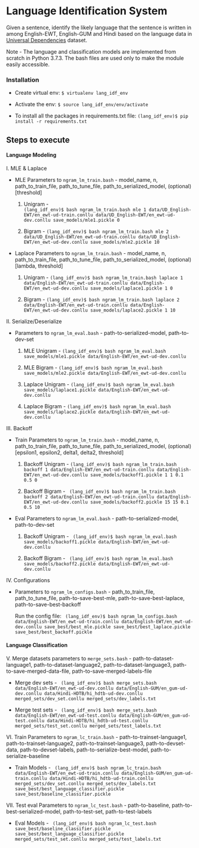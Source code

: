 # Language Identification System

Given a sentence, identify the likely language that the sentence is written in among English-EWT, English-GUM and Hindi based on the language data in [Universal Dependencies](https://universaldependencies.org/) dataset. 

Note - The language and classification models are implemented from scratch in Python 3.7.3. The bash files are used only to make the module easily accessible.


### Installation

- Create virtual env:
``` $ virtualenv lang_idf_env ```

- Activate the env:
``` $ source lang_idf_env/env/activate ```

- To install all the packages in requirements.txt file:
``` (lang_idf_env)$ pip install -r requirements.txt ```


## Steps to execute

#### Language Modeling 

I. MLE & Laplace

- MLE Parameters to `ngram_lm_train.bash` - model_name, n, path_to_train_file, path_to_tune_file, path_to_serialized_model, (optional) [threshold]

    1. Unigram -  
``` (lang_idf_env)$ bash ngram_lm_train.bash mle 1 data/UD_English-EWT/en_ewt-ud-train.conllu data/UD_English-EWT/en_ewt-ud-dev.conllu save_models/mle1.pickle 0 ```

    2. Bigram -
``` (lang_idf_env)$ bash ngram_lm_train.bash mle 2 data/UD_English-EWT/en_ewt-ud-train.conllu data/UD_English-EWT/en_ewt-ud-dev.conllu save_models/mle2.pickle 10 ```

- Laplace Parameters to `ngram_lm_train.bash` - model_name, n, path_to_train_file, path_to_tune_file, path_to_serialized_model, (optional) [lambda, threshold]
		
    1. Unigram -
``` (lang_idf_env)$ bash ngram_lm_train.bash laplace 1 data/English-EWT/en_ewt-ud-train.conllu data/English-EWT/en_ewt-ud-dev.conllu save_models/laplace1.pickle 1 0 ``` 

    2. Bigram -
``` (lang_idf_env)$ bash ngram_lm_train.bash laplace 2 data/English-EWT/en_ewt-ud-train.conllu data/English-EWT/en_ewt-ud-dev.conllu save_models/laplace2.pickle 1 10 ``` 


II. Serialize/Deserialize

- Parameters to `ngram_lm_eval.bash` - path-to-serialized-model, path-to-dev-set

    1. MLE Unigram - 
``` (lang_idf_env)$ bash ngram_lm_eval.bash save_models/mle1.pickle data/English-EWT/en_ewt-ud-dev.conllu ``` 

    2. MLE Bigram - 
``` (lang_idf_env)$ bash ngram_lm_eval.bash save_models/mle2.pickle data/English-EWT/en_ewt-ud-dev.conllu ``` 

    3. Laplace Unigram - 
``` (lang_idf_env)$ bash ngram_lm_eval.bash save_models/laplace1.pickle data/English-EWT/en_ewt-ud-dev.conllu ``` 

    4. Laplace Bigram - 
``` (lang_idf_env)$ bash ngram_lm_eval.bash save_models/laplace2.pickle data/English-EWT/en_ewt-ud-dev.conllu ``` 


III. Backoff 

- Train Parameters to `ngram_lm_train.bash` - model_name, n, path_to_train_file, path_to_tune_file, path_to_serialized_model, (optional) [epsilon1, epsilon2, delta1, delta2, threshold]

    1. Backoff Unigram - 
``` (lang_idf_env)$ bash ngram_lm_train.bash backoff 1 data/English-EWT/en_ewt-ud-train.conllu data/English-EWT/en_ewt-ud-dev.conllu save_models/backoff1.pickle 1 1 0.1 0.5 0 ``` 

    2. Backoff Bigram - 
``` (lang_idf_env)$ bash ngram_lm_train.bash backoff 2 data/English-EWT/en_ewt-ud-train.conllu data/English-EWT/en_ewt-ud-dev.conllu save_models/backoff2.pickle 15 15 0.1 0.5 10``` 

- Eval Parameters to `ngram_lm_eval.bash` - path-to-serialized-model, path-to-dev-set

    1. Backoff Unigram - 
``` (lang_idf_env)$ bash ngram_lm_eval.bash save_models/backoff1.pickle data/English-EWT/en_ewt-ud-dev.conllu``` 

    2. Backoff Bigram - 
``` (lang_idf_env)$ bash ngram_lm_eval.bash save_models/backoff2.pickle data/English-EWT/en_ewt-ud-dev.conllu``` 


IV. Configurations

- Parameters to `ngram_lm_configs.bash` - path_to_train_file, path_to_tune_file, path-to-save-best-mle, path-to-save-best-laplace, path-to-save-best-backoff

    Run the config file:
``` (lang_idf_env)$ bash ngram_lm_configs.bash data/English-EWT/en_ewt-ud-train.conllu data/English-EWT/en_ewt-ud-dev.conllu save_best/best_mle.pickle save_best/best_laplace.pickle save_best/best_backoff.pickle``` 


#### Language Classification

V. Merge datasets parameters to `merge_sets.bash` - path-to-dataset-language1, path-to-dataset-language2, path-to-dataset-language3, path-to-save-merged-data-file, path-to-save-merged-labels-file

- Merge dev sets - 
``` (lang_idf_env)$ bash merge_sets.bash data/English-EWT/en_ewt-ud-dev.conllu data/English-GUM/en_gum-ud-dev.conllu data/Hindi-HDTB/hi_hdtb-ud-dev.conllu merged_sets/dev_set.conllu merged_sets/dev_labels.txt``` 

- Merge test sets - 
``` (lang_idf_env)$ bash merge_sets.bash data/English-EWT/en_ewt-ud-test.conllu data/English-GUM/en_gum-ud-test.conllu data/Hindi-HDTB/hi_hdtb-ud-test.conllu merged_sets/test_set.conllu merged_sets/test_labels.txt``` 

VI. Train Parameters to `ngram_lc_train.bash` - path-to-trainset-language1, path-to-trainset-language2, path-to-trainset-language3, path-to-devset-data, path-to-devset-labels, path-to-serialize-best-model, path-to-serialize-baseline 

- Train Models - 
``` (lang_idf_env)$ bash ngram_lc_train.bash data/English-EWT/en_ewt-ud-train.conllu data/English-GUM/en_gum-ud-train.conllu data/Hindi-HDTB/hi_hdtb-ud-train.conllu merged_sets/dev_set.conllu merged_sets/dev_labels.txt save_best/best_language_classifier.pickle save_best/baseline_classifier.pickle``` 

VII. Test eval Parameters to `ngram_lc_test.bash` - path-to-baseline, path-to-best-serialized-model, path-to-test-set, path-to-test-labels

- Eval Models - 
``` (lang_idf_env)$ bash ngram_lc_test.bash save_best/baseline_classifier.pickle save_best/best_language_classifier.pickle merged_sets/test_set.conllu merged_sets/test_labels.txt``` 
